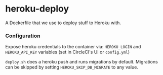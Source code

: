 # heroku-deploy

A Dockerfile that we use to deploy stuff to Heroku with.

### Configuration

Expose heroku credentials to the container via: `HEROKU_LOGIN` and `HEROKU_API_KEY` variables (set in CircleCI's UI or `config.yml`)

`deploy.sh` does a heroku push and runs migrations by default. Migrations can be skipped by setting `HEROKU_SKIP_DB_MIGRATE` to any value.
